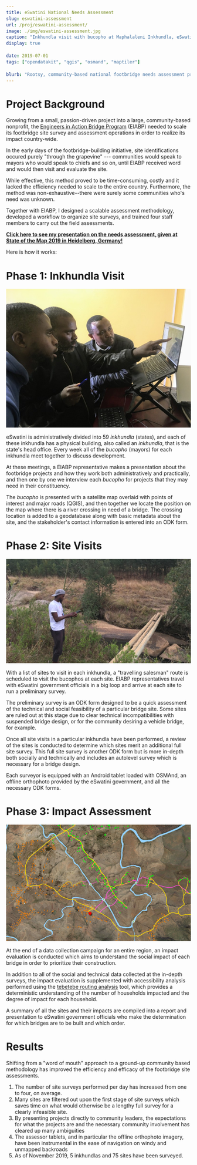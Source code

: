 ```yaml
---
title: eSwatini National Needs Assessment
slug: eswatini-assessment
url: /proj/eswatini-assessment/
image: ./img/eswatini-assessment.jpg
caption: "Inkhundla visit with bucopho at Maphalaleni Inkhundla, eSwatini"
display: true

date: 2019-07-01
tags: ["opendatakit", "qgis", "osmand", "maptiler"]

blurb: "Rootsy, community-based national footbridge needs assessment project conducted with the help of open source geo tools"
---
```


# **Project Background**

Growing from a small, passion-driven project into a large, community-based nonprofit, the [Engineers in Action Bridge Program](http://eiabridges.org) (EIABP) needed to scale its footbridge site survey and assessment operations in order to realize its impact country-wide.

In the early days of the footbridge-building initiative, site identifications occured purely "through the grapevine" --- communities would speak to mayors who would speak to chiefs and so on, until EIABP received word and would then visit and evaluate the site.

While effective, this method proved to be time-consuming, costly and it lacked the efficiency needed to scale to the entire country. Furthermore, the method was non-exhaustive--there were surely some communities who's need was unknown.

Together with EIABP, I designed a scalable assessment methodology, developed a workflow to organize site surveys, and trained four staff members to carry out the field assessments.

[**Click here to see my presentation on the needs assessment, given at State of the Map 2019 in Heidelberg, Germany!**](https://youtu.be/B6bzW-V0zW4)

Here is how it works:

# **Phase 1: Inkhundla Visit**

![Recording potential bridge sites during inkhundla visit at Shiselweni Inkhundla, 13 Aug 2019](./img/bucopho.jpg)

eSwatini is administratively divided into 59 _inkhundla_ (states), and each of these inkhundla has a physical building, also called an _inkhundla_, that is the state's head office. Every week all of the _bucopho_ (mayors) for each inkhundla meet together to discuss development.

At these meetings, a EIABP representative makes a presentation about the footbridge projects and how they work both administratively and practically, and then one by one we interview each _bucopho_ for projects that they may need in their constituency.

The _bucopho_ is presented with a satellite map overlaid with points of interest and major roads (QGIS), and then together we locate the position on the map where there is a river crossing in need of a bridge. The crossing location is added to a geodatabase along with basic metadata about the site, and the stakeholder's contact information is entered into an ODK form.

# **Phase 2: Site Visits**
![ODK form filled out with current crossing information at Mbuluzi river crossing](./img/mbuluzi.jpg)

With a list of sites to visit in each inkhundla, a "travelling salesman" route is scheduled to visit the bucophos at each site. EIABP representatives travel with eSwatini government officials in a big loop and arrive at each site to run a preliminary survey.

The preliminary survey is an ODK form designed to be a quick assessment of the technical and social feasibility of a particular bridge site. Some sites are ruled out at this stage due to clear technical incompatibilities with suspended bridge design, or for the community desiring a vehicle bridge, for example.

Once all site visits in a particular inkhundla have been performed, a review of the sites is conducted to determine which sites merit an additional full site survey. This full site survey is another ODK form but is more in-depth both socially and technically and includes an autolevel survey which is necessary for a bridge design.

Each surveyor is equipped with an Android tablet loaded with OSMAnd, an offline orthophoto provided by the eSwatini government, and all the necessary ODK forms.

# **Phase 3: Impact Assessment**

![Tebetebe Analysis performed at Maphikalela bridge site](./img/tebetebe.jpg)

At the end of a data collection campaign for an entire region, an impact evaluation is conducted which aims to understand the social impact of each bridge in order to prioritize their construction.

In addition to all of the social and technical data collected at the in-depth surveys, the impact evaluation is supplemented with accessibility analysis performed using the [tebetebe routing analysis](https://github.com/1papaya/tebetebe) tool, which provides a deterministic understanding of the number of households impacted and the degree of impact for each household.

A summary of all the sites and their impacts are compiled into a report and presentation to eSwatini government officials who make the determination for which bridges are to be built and which order.

# **Results**

Shifting from a "word of mouth" approach to a ground-up community based methodology has improved the efficiency and efficacy of the footbridge site assessments.

1. The number of site surveys performed per day has increased from one to four, on average.
2. Many sites are filtered out upon the first stage of site surveys which saves time on what would otherwise be a lengthy full survey for a clearly infeasible site.
3. By presenting projects directly to community leaders, the expectations for what the projects are and the necessary community involvement has cleared up many ambiguities
4. The assessor tablets, and in particular the offline orthophoto imagery, have been instrumental in the ease of navigation on windy and unmapped backroads
5. As of November 2019, 5 inkhundlas and 75 sites have been surveyed.
